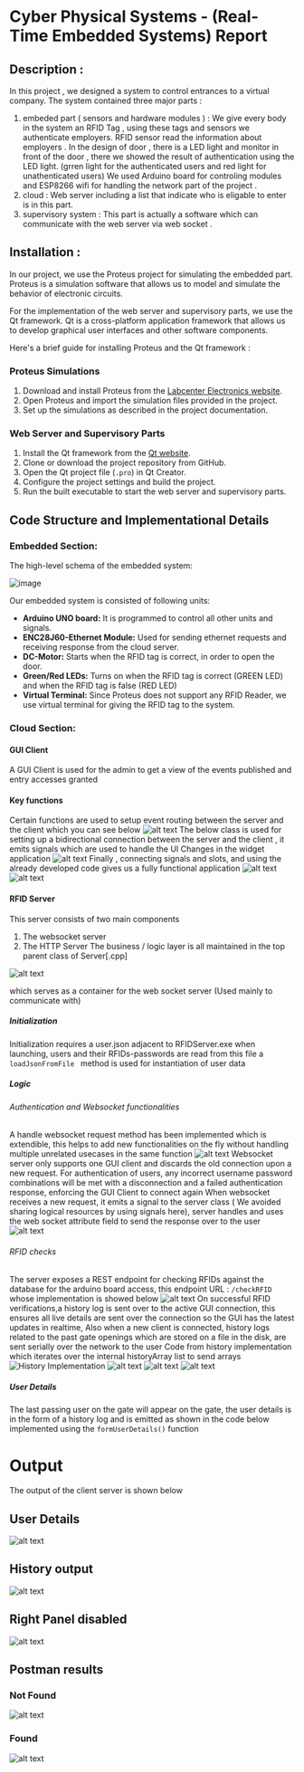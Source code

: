 # Cyber Physical Systems - (Real-Time Embedded Systems) Report

## Description :

In this project , we designed a system to control entrances to a virtual company. The system contained three major parts :

1) embeded part ( sensors and hardware modules ) : We give every body in the system an RFID Tag , using these tags and sensors we authenticate employers. RFID sensor read the information about employers .
In the design of door , there is a LED light and monitor in front of the door , there we showed the result of authentication using the LED light. (grren light for the authenticated users and red light for unathenticated users) We used Arduino board for controling modules and ESP8266 wifi for handling the network part of the project .
2) cloud : Web server including a list that indicate who is eligable to enter is in this part. 
3) supervisory system : This part is actually a software which can communicate with the web server via web socket .

## Installation :
In our project, we use the Proteus project for simulating the embedded part. Proteus is a simulation software that allows us to model and simulate the behavior of electronic circuits.

For the implementation of the web server and supervisory parts, we use the Qt framework. Qt is a cross-platform application framework that allows us to develop graphical user interfaces and other software components.

Here's a brief guide for installing Proteus and the Qt framework :

### Proteus Simulations
1. Download and install Proteus from the [Labcenter Electronics website](https://www.labcenter.com/).
2. Open Proteus and import the simulation files provided in the project.
3. Set up the simulations as described in the project documentation.

### Web Server and Supervisory Parts
1. Install the Qt framework from the [Qt website](https://www.qt.io/download).
2. Clone or download the project repository from GitHub.
3. Open the Qt project file (`.pro`) in Qt Creator.
4. Configure the project settings and build the project.
5. Run the built executable to start the web server and supervisory parts.

   
## Code Structure and Implementational Details

### Embedded Section:

The high-level schema of the embedded system:

![image](https://github.com/SyntheticDemon/Cyber-Physical-Systems/assets/88896798/e4471736-a58e-4cd4-ace5-24dde2598eb7)

Our embedded system is consisted of following units:
- **Arduino UNO board:** It is programmed to control all other units and signals.
- **ENC28J60-Ethernet Module:** Used for sending ethernet requests and receiving response from the cloud server.
- **DC-Motor:** Starts when the RFID tag is correct, in order to open the door.
- **Green/Red LEDs:** Turns on when the RFID tag is correct (GREEN LED) and when the RFID tag is false (RED LED)
- **Virtual Terminal:** Since Proteus does not support any RFID Reader, we use virtual terminal for giving the RFID tag to the system.  


### Cloud Section:
#### GUI Client
A GUI Client is used for the admin to get a view of the events published and entry accesses granted
#### Key functions 
Certain functions are used to setup event routing between the server and the client which you can see below
![alt text](images/application_functions.png)
The below class is used for setting up a bidirectional connection between the server and the client , it emits signals which are used to handle the UI Changes in the widget application
![alt text](images/bidirectional_connection.png) 
Finally , connecting signals and slots, and using the already developed code gives us a fully functional application
![alt text](images/1.png)
![alt text](images/2.png)
#### RFID Server
This server consists of two main components
1. The websocket server
2. The HTTP Server 
The business / logic layer is all maintained in the top parent class of Server[.cpp]

![alt text](images/server_header.png)

which serves as a container for the web socket server (Used mainly to communicate with)
##### Initialization
Initialization requires a user.json adjacent to RFIDServer.exe when launching, users and their RFIDs-passwords are read from this file
a ```loadJsonFromFile ``` method is used for instantiation of user data

##### Logic 
###### Authentication and Websocket functionalities 
A handle websocket request method has been implemented which is extendible, this helps to add new functionalities on the fly without handling multiple unrelated usecases in the same function 
![alt text](images/image-1.png)
Websocket server only supports one GUI client and discards the old connection upon a new request.
For authentication of users, any incorrect username password combinations will be met with a disconnection and a failed authentication response, enforcing the GUI Client to connect again
When websocket receives a new request, it emits a signal to the server class ( We avoided sharing logical resources by using signals here), server handles and uses the web socket attribute field to send the response over to the user 
![alt text](images/image-2.png)
###### RFID checks 
The server exposes a REST endpoint for checking RFIDs against the database for the arduino board access, 
this endpoint URL : 
``` /checkRFID ```
whose implementation is showed below 
![alt text](images/image-3.png)
On successful RFID verifications,a history log is sent over to the active GUI connection, this ensures all live details are sent over the connection so the GUI has the latest updates in realtime, 
Also when a new client is connected, history logs related to the past gate openings which are stored on a file in the disk, are sent serially over the network to the user 
Code from history implementation which iterates over the internal historyArray list to send arrays
![History Implementation](images/image-5.png)
![alt text](images/image-6.png)
![alt text](images/image-7.png)
![alt text](images/image-8.png)
##### User Details 
The last passing user on the gate will appear on the gate, the user details is in the form of a history log and is emitted as shown in the code below 
implemented using the ```formUserDetails()``` function

# Output
The output of the client server is shown below
## User Details
![alt text](images/image-details.png)
## History output
![alt text](images/image-history.png)
## Right Panel disabled
![alt text](images/image-panel.png)
## Postman results
### Not Found 
![alt text](images/image-found.png)
### Found
![alt text](images/image-notfound.png)
